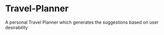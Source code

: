 # Travel-Planner
A personal Travel Planner which generates the suggestions based on user desirability
